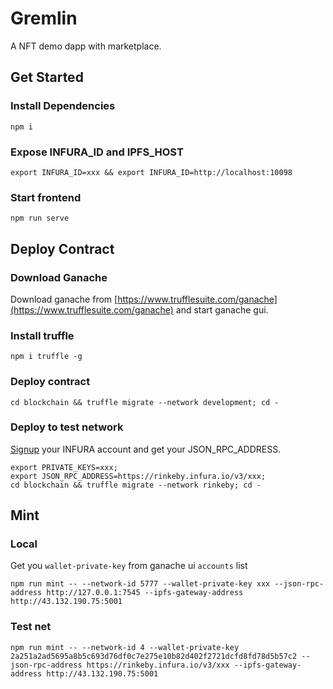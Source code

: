 # Gremlin

A NFT demo dapp with marketplace.

## Get Started

### Install Dependencies

```
npm i
```

### Expose INFURA_ID and IPFS_HOST

```
export INFURA_ID=xxx && export INFURA_ID=http://localhost:10098
```

### Start frontend

```
npm run serve
```

## Deploy Contract

### Download Ganache

Download ganache from [https://www.trufflesuite.com/ganache](https://www.trufflesuite.com/ganache) and start ganache gui.

### Install truffle

```
npm i truffle -g
```

### Deploy contract

```
cd blockchain && truffle migrate --network development; cd -
```

### Deploy to test network

[Signup](https://infura.io/) your INFURA account and get your JSON_RPC_ADDRESS.

```
export PRIVATE_KEYS=xxx;
export JSON_RPC_ADDRESS=https://rinkeby.infura.io/v3/xxx;
cd blockchain && truffle migrate --network rinkeby; cd -
```

## Mint

### Local

Get you `wallet-private-key` from ganache ui `accounts` list

```
npm run mint -- --network-id 5777 --wallet-private-key xxx --json-rpc-address http://127.0.0.1:7545 --ipfs-gateway-address http://43.132.190.75:5001
```

### Test net

```
npm run mint -- --network-id 4 --wallet-private-key 2a251a2ad5695a8b5c693d76df0c7e275e10b82d402f2721dcfd8fd78d5b57c2 --json-rpc-address https://rinkeby.infura.io/v3/xxx --ipfs-gateway-address http://43.132.190.75:5001
```
